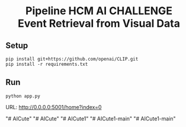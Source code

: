 <h1><center>Pipeline HCM AI CHALLENGE <br> Event Retrieval from Visual Data</center></h1>

## Setup 
```
pip install git+https://github.com/openai/CLIP.git
pip install -r requirements.txt
```

## Run 
```
python app.py
```

URL: http://0.0.0.0:5001/home?index=0


"# AICute" 
"# AICute" 
"# AICute1" 
"# AICute1-main" 
"# AICute1-main" 
